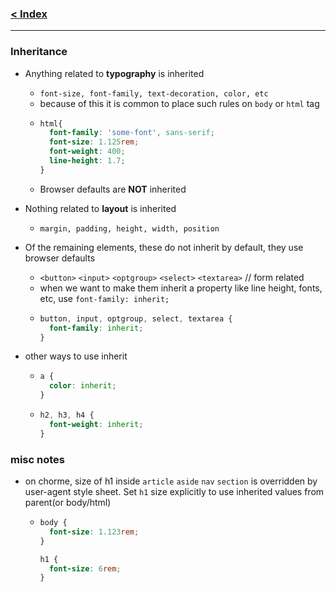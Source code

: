 ### [< Index](https://github.com/connectkushal/cssnotes/tree/main?tab=readme-ov-file#index)
---

### Inheritance

- Anything related to **typography** is inherited
  - `font-size, font-family, text-decoration, color, etc`
  - because of this it is common to place such rules on `body` or `html` tag
  - ```css
    html{
      font-family: 'some-font', sans-serif;
      font-size: 1.125rem;
      font-weight: 400;
      line-height: 1.7;
    }
    ```
  - Browser defaults are **NOT** inherited
    
- Nothing related to **layout** is inherited
  - `margin, padding, height, width, position`
     
- Of the remaining elements, these do not inherit by default, they use browser defaults
  - `<button>` `<input>` `<optgroup>` `<select>` `<textarea>` // form related
  - when we want to make them inherit a property like line height, fonts, etc, use `font-family: inherit;`
  - ```css
    button, input, optgroup, select, textarea {
      font-family: inherit;
    }
    ```
- other ways to use inherit
  - ```css
    a {
      color: inherit;
    }
    ```
  - ```css
    h2, h3, h4 {
      font-weight: inherit;
    }
    ```
### misc notes
- on chorme, size of h1 inside `article` `aside` `nav` `section` is overridden by user-agent style sheet. Set `h1` size explicitly to use inherited values from parent(or body/html)
  - ```css
    body {
      font-size: 1.123rem;
    }

    h1 {
      font-size: 6rem;
    }
    ```
